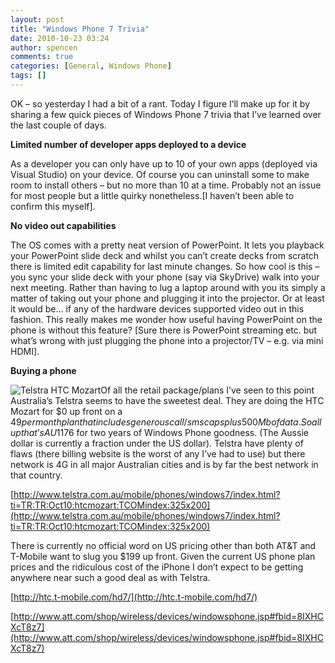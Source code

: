 ```yaml
---
layout: post
title: "Windows Phone 7 Trivia"
date: 2010-10-23 03:24
author: spencen
comments: true
categories: [General, Windows Phone]
tags: []
---
```



OK – so yesterday I had a bit of a rant. Today I figure I’ll make up for it by sharing a few quick pieces of Windows Phone 7 trivia that I’ve learned over the last couple of days.
  

**Limited number of developer apps deployed to a device**
  

As a developer you can only have up to 10 of your own apps (deployed via Visual Studio) on your device. Of course you can uninstall some to make room to install others – but no more than 10 at a time. Probably not an issue for most people but a little quirky nonetheless.[I haven’t been able to confirm this myself].
  

**No video out capabilities**
  

The OS comes with a pretty neat version of PowerPoint. It lets you playback your PowerPoint slide deck and whilst you can’t create decks from scratch there is limited edit capability for last minute changes. So how cool is this – you sync your slide deck with your phone (say via SkyDrive) walk into your next meeting. Rather than having to lug a laptop around with you its simply a matter of taking out your phone and plugging it into the projector. Or at least it would be… if any of the hardware devices supported video out in this fashion. This really makes me wonder how useful having PowerPoint on the phone is without this feature? [Sure there is PowerPoint streaming etc. but what’s wrong with just plugging the phone into a projector/TV – e.g. via mini HDMI].
  

**Buying a phone**
  

![Telstra HTC Mozart](http://blog.spencen.com/images/83489-72989/Telstra%20HTC%20Mozart_1.png "Telstra HTC Mozart")Of all the retail package/plans I’ve seen to this point Australia’s Telstra seems to have the sweetest deal. They are doing the HTC Mozart for $0 up front on a $49 per month plan that includes generous call/sms caps plus 500Mb of data. So all up that’s AU$1176 for two years of Windows Phone goodness. (The Aussie dollar is currently a fraction under the US dollar). Telstra have plenty of flaws (there billing website is the worst of any I’ve had to use) but there network is 4G in all major Australian cities and is by far the best network in that country.
  

[http://www.telstra.com.au/mobile/phones/windows7/index.html?ti=TR:TR:Oct10:htcmozart:TCOMindex:325x200](http://www.telstra.com.au/mobile/phones/windows7/index.html?ti=TR:TR:Oct10:htcmozart:TCOMindex:325x200)
  

There is currently no official word on US pricing other than both AT&amp;T and T-Mobile want to slug you $199 up front. Given the current US phone plan prices and the ridiculous cost of the iPhone I don’t expect to be getting anywhere near such a good deal as with Telstra.
  

[http://htc.t-mobile.com/hd7/](http://htc.t-mobile.com/hd7/)
  

[http://www.att.com/shop/wireless/devices/windowsphone.jsp#fbid=8IXHCXcT8z7](http://www.att.com/shop/wireless/devices/windowsphone.jsp#fbid=8IXHCXcT8z7)


